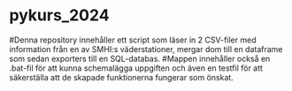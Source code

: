 # pykurs_2024

#Denna repository innehåller ett script som läser in 2 CSV-filer med information från en av SMHI:s väderstationer, mergar dom till en dataframe som sedan exporters till en SQL-databas.
#Mappen innehåller också en .bat-fil för att kunna schemalägga uppgiften och även en testfil för att säkerställa att de skapade funktionerna fungerar som önskat.
